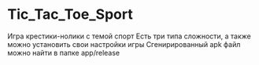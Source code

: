 # Tic_Tac_Toe_Sport
Игра крестики-нолики с темой спорт
Есть три типа сложности, а также можно установить свои настройки игры
Сгенирированный apk файл можно найти в папке app/release
